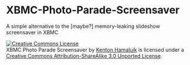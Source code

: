 XBMC-Photo-Parade-Screensaver
=============================

A simple alternative to the [maybe?] memory-leaking slideshow screensaver in XBMC

<a rel="license" href="http://creativecommons.org/licenses/by-sa/3.0/deed.en_US"><img alt="Creative Commons License" style="border-width:0" src="http://i.creativecommons.org/l/by-sa/3.0/88x31.png" /></a><br /><span xmlns:dct="http://purl.org/dc/terms/" property="dct:title">XBMC Photo Parade Screensaver</span> by <a xmlns:cc="http://creativecommons.org/ns#" href="http://hamaluik.com" property="cc:attributionName" rel="cc:attributionURL">Kenton Hamaluik</a> is licensed under a <a rel="license" href="http://creativecommons.org/licenses/by-sa/3.0/deed.en_US">Creative Commons Attribution-ShareAlike 3.0 Unported License</a>.
